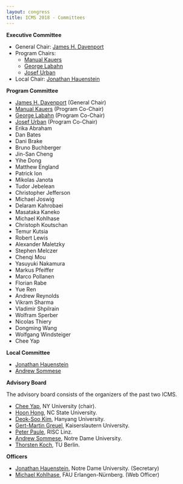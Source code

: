 ```yaml
---
layout: congress
title: ICMS 2018 - Committees
---
```


**Executive Committee**

*   General Chair: [James H. Davenport](http://people.bath.ac.uk/masjhd/)
*   Program Chairs:
    * [Manual Kauers](http://www.kauers.de/)
    * [George Labahn](https://cs.uwaterloo.ca/~glabahn/)
    * [Josef Urban](https://www.ciirc.cvut.cz/~urbanjo3/)
* Local Chair: [Jonathan Hauenstein](https://www3.nd.edu/~jhauenst/)


**Program Committee**

* [James H. Davenport](http://people.bath.ac.uk/masjhd/) (General Chair)
* [Manual Kauers](http://www.kauers.de/) (Program Co-Chair)
* [George Labahn](https://cs.uwaterloo.ca/~glabahn/) (Program Co-Chair)
* [Josef Urban](https://www.ciirc.cvut.cz/~urbanjo3/) (Program Co-Chair)
* Erika Abraham
* Dan Bates	
* Dani Brake
* Bruno Buchberger	
* Jin-San Cheng	
* Yihe Dong
* Matthew England
* Patrick Ion	
* Mikolas Janota		
* Tudor Jebelean	
* Christopher Jefferson	
* Michael Joswig
* Delaram Kahrobaei
* Masataka Kaneko
* Michael Kohlhase
* Christoph Koutschan	
* Temur Kutsia
* Robert Lewis
* Alexander Maletzky
* Stephen Melczer
* Chenqi Mou
* Yasuyuki Nakamura
* Markus Pfeiffer
* Marco Pollanen	
* Florian Rabe	
* Yue Ren
* Andrew Reynolds
* Vikram Sharma	
* Vladimir Shpilrain
* Wolfram Sperber
* Nicolas Thiery	
* Dongming Wang
* Wolfgang Windsteiger							
* Chee Yap

**Local Committee**

*   [Jonathan Hauenstein](https://www3.nd.edu/~jhauenst/)
*   [Andrew Sommese](https://www3.nd.edu/~sommese/) 

**Advisory Board**

The advisory board consists of the organizers of the past two ICMS.

 * [Chee Yap](mailto:yap@cs.nyu.edu), NY University (chair).
 * [Hoon Hong](mailto:hong@ncsu.edu), NC State University.
 * [Deok-Soo Kim](mailto:dskim@hanyang.ac.kr), Hanyang University.
 * [Gert-Martin Greuel](mailto:greuel@mathematik.uni-kl.de), Kaiserslautern University.
 * [Peter Paule](mailto:Peter.Paule@risc.uni-linz.ac.at), RISC Linz.
 * [Andrew Sommese](mailto:sommese@nd.edu), Notre Dame University.
 * [Thorsten Koch](mailto:koch@zib.de), TU Berlin.

**Officers**

 * [Jonathan Hauenstein](mailto:hauenstein@nd.edu), Notre Dame University. (Secretary)
 * [Michael Kohlhase](mailto:michael.kohlhase@fau.de), FAU Erlangen-Nürnberg. (Web Officer) 
